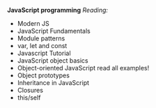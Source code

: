 **JavaScript programming**
*Reading:*

- Modern JS
- JavaScript Fundamentals
- Module patterns
- var, let and const
- Javascript Tutorial
- JavaScript object basics
- Object-oriented JavaScript read all examples!
- Object prototypes
- Inheritance in JavaScript
- Closures
- this/self

